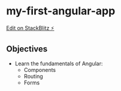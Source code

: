 # my-first-angular-app

[Edit on StackBlitz ⚡️](https://stackblitz.com/edit/685qdt)

## Objectives
- Learn the fundamentals of Angular:
  - Components
  - Routing
  - Forms

 
